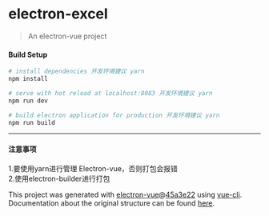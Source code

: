 # electron-excel

> An electron-vue project

#### Build Setup

``` bash
# install dependencies 开发环境建议 yarn
npm install

# serve with hot reload at localhost:8083 开发环境建议 yarn
npm run dev

# build electron application for production 开发环境建议 yarn
npm run build


```

---

#### 注意事项
 1.要使用yarn进行管理 Electron-vue，否则打包会报错    
 2.使用electron-builder进行打包  

This project was generated with [electron-vue](https://github.com/SimulatedGREG/electron-vue)@[45a3e22](https://github.com/SimulatedGREG/electron-vue/tree/45a3e224e7bb8fc71909021ccfdcfec0f461f634) using [vue-cli](https://github.com/vuejs/vue-cli). Documentation about the original structure can be found [here](https://simulatedgreg.gitbooks.io/electron-vue/content/index.html).
